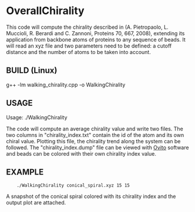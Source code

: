 OverallChirality
================

This code will compute the chirality described in (A. Pietropaolo,
L. Muccioli, R. Berardi and C. Zannoni, Proteins 70, 667, 2008),
extending its application from backbone atoms of proteins to any
sequence of beads. It will read an xyz file and two parameters need to
be defined: a cutoff distance and the number of atoms to be taken into
account.


BUILD (Linux)
-------------
g++ -lm walking_chirality.cpp -o WalkingChirality


USAGE
-----
Usage:
        ./WalkingChirality <xyz> <cutoff> <Na>

The code will compute an average chirality value and write two
files. The two columns in "chirality_index.txt" contain the id of the
atom and its own chiral value. Plotting this file, the chirality trend
along the system can be followed. The "chirality_index.dump" file can
be viewed with [Ovito](www.ovito.org) software and beads can be
colored with their own chirality index value.


EXAMPLE
-------
        ./WalkingChirality conical_spiral.xyz 15 15

A snapshot of the conical spiral colored with its chirality index and
the output plot are attached.
